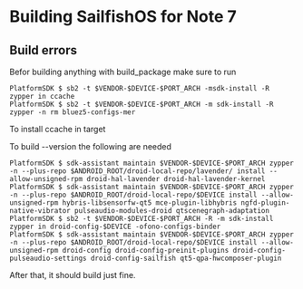 # Building SailfishOS for Note 7

## Build errors
Befor building anything with build_package make sure to run
```
PlatformSDK $ sb2 -t $VENDOR-$DEVICE-$PORT_ARCH -msdk-install -R zypper in ccache
PlatformSDK $ sb2 -t $VENDOR-$DEVICE-$PORT_ARCH -m sdk-install -R zypper -n rm bluez5-configs-mer
```
To install ccache in target

To build --version the following are needed
```
PlatformSDK $ sdk-assistant maintain $VENDOR-$DEVICE-$PORT_ARCH zypper -n --plus-repo $ANDROID_ROOT/droid-local-repo/lavender/ install --allow-unsigned-rpm droid-hal-lavender droid-hal-lavender-kernel
PlatformSDK $ sdk-assistant maintain $VENDOR-$DEVICE-$PORT_ARCH zypper -n --plus-repo $ANDROID_ROOT/droid-local-repo/$DEVICE install --allow-unsigned-rpm hybris-libsensorfw-qt5 mce-plugin-libhybris ngfd-plugin-native-vibrator pulseaudio-modules-droid qtscenegraph-adaptation
PlatformSDK $ sb2 -t $VENDOR-$DEVICE-$PORT_ARCH -R -m sdk-install zypper in droid-config-$DEVICE -ofono-configs-binder
PlatformSDK $ sdk-assistant maintain $VENDOR-$DEVICE-$PORT_ARCH zypper -n --plus-repo $ANDROID_ROOT/droid-local-repo/$DEVICE install --allow-unsigned-rpm droid-config droid-config-preinit-plugins droid-config-pulseaudio-settings droid-config-sailfish qt5-qpa-hwcomposer-plugin
```

After that, it should build just fine.
